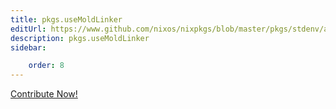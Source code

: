 ```yaml
---
title: pkgs.useMoldLinker
editUrl: https://www.github.com/nixos/nixpkgs/blob/master/pkgs/stdenv/adapters.nix#L192C19
description: pkgs.useMoldLinker
sidebar:

    order: 8
---
```


<a href="https://www.github.com/nixos/nixpkgs/blob/master/pkgs/stdenv/adapters.nix#L192C19">Contribute Now!</a>



